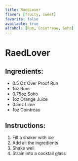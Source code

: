 ```yaml
---
title: RaedLover
flavor: [fruity, sweet]
favorite: false
available: true
alcohol: [Rum, Cointreau, Soho]
---
```

# RaedLover

## Ingredients:

- 0.5 Oz Over Proof Run
- 1oz Rum
- 0.75oz Soho
- 1oz Orange Juice
- 0.5oz Lime
- 1oz Cointreau
  
## Instructions:

1. Fill a shaker with ice
2. Add all the ingredients
3. Shake well
4. Strain into a cocktail glass

